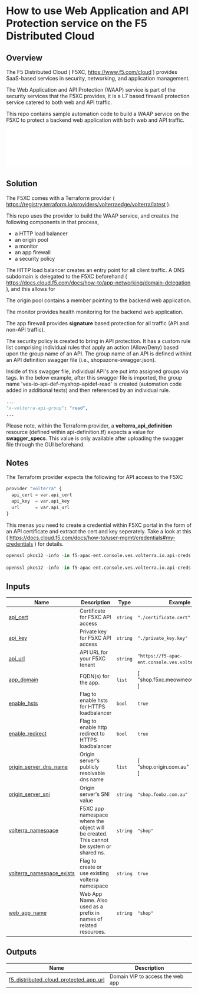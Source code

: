 # How to use Web Application and API Protection service on the F5 Distributed Cloud

## Overview
The F5 Distributed Cloud ( F5XC, https://www.f5.com/cloud ) provides SaaS-based services in security, networking, and application management. 

The Web Application and API Protection (WAAP) service is part of the security services that the F5XC provides, it is a L7 based firewall protection service catered to both web and API traffic.

This repo contains sample automation code to build a WAAP service on the F5XC to protect a backend web application with both web and API traffic.

![image info](architecture.png)

## Solution
The F5XC comes with a Terraform provider ( https://registry.terraform.io/providers/volterraedge/volterra/latest ). 

This repo uses the provider to build the WAAP service, and creates the following components in that process,

 - a HTTP load balancer
 - an origin pool
 - a monitor
 - an app firewall
 - a security policy

The HTTP load balancer creates an entry point for all client traffic. A DNS subdomain is delegated to the F5XC beforehand ( https://docs.cloud.f5.com/docs/how-to/app-networking/domain-delegation ), and this allows for 

The origin pool contains a member pointing to the backend web application.

The monitor provides health monitoring for the backend web application.

The app firewall provides **signature** based protection for all traffic (API and non-API traffic).

The security policy is created to bring in API protection. It has a custom rule list comprising individual rules that apply an action (Allow/Deny) based upon the group name of an API. The group name of an API is defined withint an API definition swagger file (i.e., shopazone-swagger.json).

Inside of this swagger file, individual API's are put into assigned groups via tags. In the below example, after this swagger file is imported, the group name 'ves-io-api-def-myshop-apidef-read' is created (automation code added in additional texts) and then referenced by an individual rule.

```python
...
"x-volterra-api-group": "read",
...
```
Please note, within the Terraform provider, a **volterra_api_definition** resource (defined within api-definition.tf) expects a value for **swagger_specs**. This value is only available after uploading the swagger file through the GUI beforehand.

## Notes

The Terraform provider expects the following for API access to the F5XC

```python
provider "volterra" {
  api_cert = var.api_cert
  api_key  = var.api_key
  url      = var.api_url
}
```
This menas you need to create a credential within F5XC portal in the form of an API certificate and extract the cert and key seperately. Take a look at this ( https://docs.cloud.f5.com/docs/how-to/user-mgmt/credentials#my-credentials ) for details.

```python
openssl pkcs12 -info -in f5-apac-ent.console.ves.volterra.io.api-creds.p12 -nokeys -out certificate.cert 

openssl pkcs12 -info -in f5-apac-ent.console.ves.volterra.io.api-creds.p12 -nodes -nocerts -out private.key 
```
## Inputs

| Name | Description | Type | Example | Required |
|------|-------------|------|---------|:--------:|
| <a name="input_api_cert"></a> [api\_cert](#input\_api\_cert) | Certificate for F5XC API access | `string` | `"./certificate.cert"` | no |
| <a name="input_api_key"></a> [api\_key](#input\_api\_key) | Private key for F5XC API access | `string` | `"./private_key.key"` | no |
| <a name="input_api_url"></a> [api\_url](#input\_api\_url) | API URL for your F5XC tenant | `string` | `"https://f5-apac-ent.console.ves.volterra.io/api"` | no |
| <a name="input_app_domain"></a> [app\_domain](#input\_app\_domain) | FQDN(s) for the app. | `list` |  [ <br> "shop.f5xc.meowmeowcode.io" <br> ] | no |
| <a name="input_enable_hsts"></a> [enable\_hsts](#input\_enable\_hsts) | Flag to enable hsts for HTTPS loadbalancer | `bool` | `true` | no |
| <a name="input_enable_redirect"></a> [enable\_redirect](#input\_enable\_redirect) | Flag to enable http redirect to HTTPS loadbalancer | `bool` | `true` | no |
| <a name="input_origin_server_dns_name"></a> [origin\_server\_dns\_name](#input\_origin\_server\_dns\_name) | Origin server's publicly resolvable dns name | `list` | [<br>  "shop.origin.com.au"<br>] | no |
| <a name="input_origin_server_sni"></a> [origin\_server\_sni](#input\_origin\_server\_sni) | Origin server's SNI value | `string` | `"shop.foobz.com.au"` | no |
| <a name="input_volterra_namespace"></a> [volterra\_namespace](#input\_volterra\_namespace) | F5XC app namespace where the object will be created. This cannot be system or shared ns. | `string` | `"shop"` | no |
| <a name="input_volterra_namespace_exists"></a> [volterra\_namespace\_exists](#input\_volterra\_namespace\_exists) | Flag to create or use existing volterra namespace | `string` | `true` | no |
| <a name="input_web_app_name"></a> [web\_app\_name](#input\_web\_app\_name) | Web App Name. Also used as a prefix in names of related resources. | `string` | `"shop"` | no |

## Outputs

| Name | Description |
|------|-------------|
| <a name="output_f5_distributed_cloud_protected_app_url"></a> [f5\_distributed\_cloud\_protected\_app\_url](#output\_f5\_distributed\_cloud\_protected\_app\_url) | Domain VIP to access the web app |
<!-- END_TF_DOCS -->







